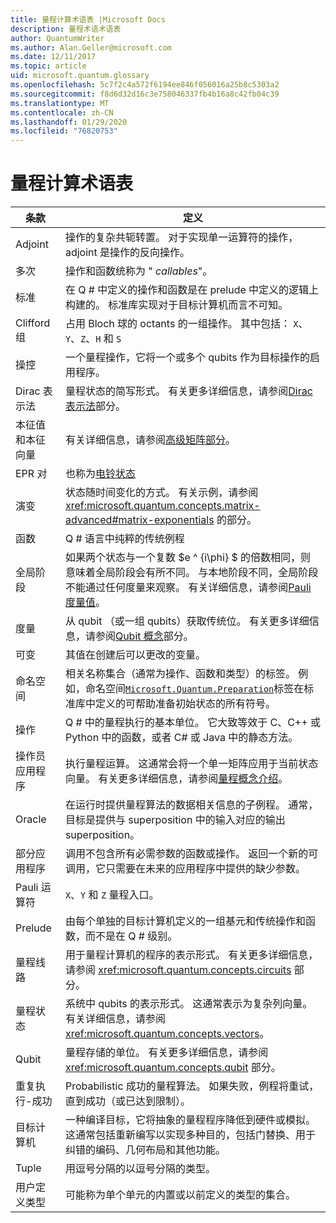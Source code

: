 ```yaml
---
title: 量程计算术语表 |Microsoft Docs
description: 量程术语术语表
author: QuantumWriter
ms.author: Alan.Geller@microsoft.com
ms.date: 12/11/2017
ms.topic: article
uid: microsoft.quantum.glossary
ms.openlocfilehash: 5c7f2c4a572f6194ee846f056016a25b8c5303a2
ms.sourcegitcommit: f8d6d32d16c3e758046337fb4b16a8c42fb04c39
ms.translationtype: MT
ms.contentlocale: zh-CN
ms.lasthandoff: 01/29/2020
ms.locfileid: "76820753"
---
```

# <a name="quantum-computing-glossary"></a>量程计算术语表

|条款|定义|
|-------------|----------|
|Adjoint|操作的复杂共轭转置。 对于实现单一运算符的操作，adjoint 是操作的反向操作。|
|多次|操作和函数统称为 " *callables*"。|
|标准|在 Q # 中定义的操作和函数是在 prelude 中定义的逻辑上构建的。 标准库实现对于目标计算机而言不可知。|
|Clifford 组|占用 Bloch 球的 octants 的一组操作。 其中包括： `X`、`Y`、`Z`、`H` 和 `S`|
|操控|一个量程操作，它将一个或多个 qubits 作为目标操作的启用程序。|
|Dirac 表示法|量程状态的简写形式。 有关更多详细信息，请参阅[Dirac 表示法](xref:microsoft.quantum.concepts.dirac)部分。|
|本征值和本征向量|有关详细信息，请参阅[高级矩阵部分](xref:microsoft.quantum.concepts.matrix-advanced)。|
|EPR 对|也称为[电铃状态](https://en.wikipedia.org/wiki/Bell_state)|
|演变|状态随时间变化的方式。 有关示例，请参阅 <xref:microsoft.quantum.concepts.matrix-advanced#matrix-exponentials> 的部分。 |
|函数|Q # 语言中纯粹的传统例程|
| <a id="global-phase"></a>全局阶段 | 如果两个状态与一个复数 $e ^ {i\phi} $ 的倍数相同，则意味着全局阶段会有所不同。 与本地阶段不同，全局阶段不能通过任何度量来观察。 有关详细信息，请参阅[Pauli 度量值](xref:microsoft.quantum.concepts.pauli)。 |
|度量|从 qubit （或一组 qubits）获取传统位。 有关更多详细信息，请参阅[Qubit 概念](xref:microsoft.quantum.concepts.qubit)部分。|
|可变|其值在创建后可以更改的变量。|
|命名空间|相关名称集合（通常为操作、函数和类型）的标签。 例如，命名空间[`Microsoft.Quantum.Preparation`](xref:microsoft.quantum.preparation)标签在标准库中定义的可帮助准备初始状态的所有符号。|
|操作|Q # 中的量程执行的基本单位。 它大致等效于 C、C++ 或 Python 中的函数，或者 C# 或 Java 中的静态方法。|
|操作员应用程序|执行量程运算。 这通常会将一个单一矩阵应用于当前状态向量。 有关更多详细信息，请参阅[量程概念介绍](xref:microsoft.quantum.concepts.intro)。|
|Oracle|在运行时提供量程算法的数据相关信息的子例程。 通常，目标是提供与 superposition 中的输入对应的输出 superposition。   |
|部分应用程序|调用不包含所有必需参数的函数或操作。 返回一个新的可调用，它只需要在未来的应用程序中提供的缺少参数。|
|Pauli 运算符|`X`、`Y` 和 `Z` 量程入口。|
|Prelude|由每个单独的目标计算机定义的一组基元和传统操作和函数，而不是在 Q # 级别。|
|量程线路|用于量程计算机的程序的表示形式。 有关更多详细信息，请参阅 <xref:microsoft.quantum.concepts.circuits> 部分。|
|量程状态|系统中 qubits 的表示形式。 这通常表示为复杂列向量。 有关详细信息，请参阅 <xref:microsoft.quantum.concepts.vectors>。 |
|Qubit|量程存储的单位。 有关更多详细信息，请参阅 <xref:microsoft.quantum.concepts.qubit> 部分。|
|重复执行-成功|Probabilistic 成功的量程算法。 如果失败，例程将重试，直到成功（或已达到限制）。 |
|目标计算机|一种编译目标，它将抽象的量程程序降低到硬件或模拟。 这通常包括重新编写以实现多种目的，包括门替换、用于纠错的编码、几何布局和其他功能。|
|Tuple|用逗号分隔的以逗号分隔的类型。 |
|用户定义类型|可能称为单个单元的内置或以前定义的类型的集合。|

